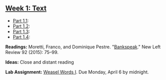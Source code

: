 
## [Week 1: Text](https://github.com/denten-courses/computing-context/blob/master/lecture-notes/lecture-1.md)

- [Part 1.1]():
- [Part 1.2]():
- [Part 1.3]():
- [Part 1.4]():

**Readings:** Moretti, Franco, and Dominique Pestre.
"[Bankspeak](http://newleftreview.org/II/92/franco-moretti-dominique-pestre-bankspeak)."
New Left Review 92 (2015): 75–99.

**Ideas:** Close and distant reading

**Lab Assignment:** [Weasel Words I](https://github.com/denten-courses/computing-context/tree/master/experiments/1-weasel). Due Monday, April 6 by midnight.
